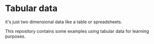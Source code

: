 # Tabular data

it's just two dimensional data like a table or spreadsheets.

This repository contains some examples using tabular data for learning purposes.
